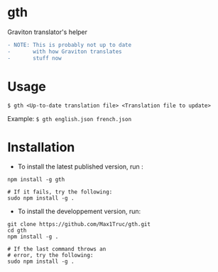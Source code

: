 # gth
Graviton translator's helper

```diff
- NOTE: This is probably not up to date
-       with how Graviton translates
-       stuff now
```

# Usage
`$ gth <Up-to-date translation file> <Translation file to update>`

Example: `$ gth english.json french.json`
# Installation
  - To install the latest published version, run :

```
npm install -g gth

# If it fails, try the following: 
sudo npm install -g .
```

  - To install the developpement version, run:

```
git clone https://github.com/Max1Truc/gth.git
cd gth
npm install -g .

# If the last command throws an
# error, try the following: 
sudo npm install -g .
```
